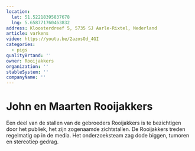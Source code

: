 ```yaml
---
location:
  lat: 51.52218395837678
  lng: 5.658771760463832
address: Kloosterdreef 5, 5735 SJ Aarle-Rixtel, Nederland
article: varkens
video: https://youtu.be/2azosOd_4GI
categories:
  - pigs
qualityBrtand: ''
owner: Rooijakkers
organization: ''
stableSystem: ''
companyName: ''
---
```

# John en Maarten Rooijakkers

Een deel van de stallen van de gebroeders Rooijakkers is te bezichtigen door het publiek, het zijn zogenaamde zichtstallen. De Rooijakkers treden regelmatig op in de media. Het onderzoeksteam zag dode biggen, tumoren en stereotiep gedrag.
